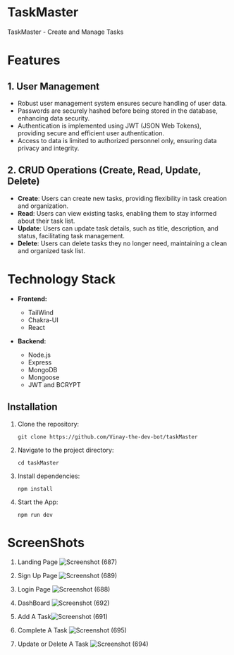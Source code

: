 # TaskMaster

TaskMaster - Create and Manage Tasks

# Features

## 1. User Management
- Robust user management system ensures secure handling of user data.
- Passwords are securely hashed before being stored in the database, enhancing data security.
- Authentication is implemented using JWT (JSON Web Tokens), providing secure and efficient user authentication.
- Access to data is limited to authorized personnel only, ensuring data privacy and integrity.

## 2. CRUD Operations (Create, Read, Update, Delete)
- **Create**: Users can create new tasks, providing flexibility in task creation and organization.
- **Read**: Users can view existing tasks, enabling them to stay informed about their task list.
- **Update**: Users can update task details, such as title, description, and status, facilitating task management.
- **Delete**: Users can delete tasks they no longer need, maintaining a clean and organized task list.

# Technology Stack
- **Frontend:**
  - TailWind
  - Chakra-UI
  - React

- **Backend:**
  - Node.js
  - Express
  - MongoDB
  - Mongoose
  - JWT and BCRYPT

## Installation

1. Clone the repository:
   ```
   git clone https://github.com/Vinay-the-dev-bot/taskMaster
   ```
2. Navigate to the project directory:

   ```
   cd taskMaster
   ```

3. Install dependencies:

   ```
   npm install
   ```

4. Start the App:
   ```
   npm run dev
   ```

# ScreenShots

1. Landing Page ![Screenshot (687)](https://github.com/Vinay-the-dev-bot/taskMaster/assets/57762023/4b0279e1-8447-450f-9ec7-033e505396aa)
   
2. Sign Up Page ![Screenshot (689)](https://github.com/Vinay-the-dev-bot/taskMaster/assets/57762023/37ca02e1-fff4-442a-aa59-b0f2b60ed9b0)
   
3. Login Page ![Screenshot (688)](https://github.com/Vinay-the-dev-bot/taskMaster/assets/57762023/1870a130-a9f9-407b-952f-ca5d9f7e02cd)
   
4. DashBoard ![Screenshot (692)](https://github.com/Vinay-the-dev-bot/taskMaster/assets/57762023/6332507a-9ef6-4667-9abb-ac462ddd0441)
   
5. Add A Task![Screenshot (691)](https://github.com/Vinay-the-dev-bot/taskMaster/assets/57762023/a5f4e8a9-2c10-4639-ab75-676e06c01450)
    
6. Complete A Task ![Screenshot (695)](https://github.com/Vinay-the-dev-bot/taskMaster/assets/57762023/ab530038-cab6-4014-a080-16d40d7326b3)
    
7. Update or Delete A Task ![Screenshot (694)](https://github.com/Vinay-the-dev-bot/taskMaster/assets/57762023/be78b9c2-7b5b-473b-a642-7a4251305b1b)


